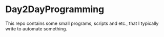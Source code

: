 # Day2DayProgramming
This repo contains some small programs, scripts and etc., that I typically write to automate something.
